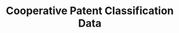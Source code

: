 ---
bigquery: https://console.cloud.google.com/bigquery?p=patents-public-data&d=cpc&page=dataset
citation: '“Cooperative Patent Classification” by the EPO and USPTO, for public use. '
contributors: EPO, USPTO
cost: None
description: Cooperative Patent Classification Data contains the scheme and definitions
  of the Cooperative Patent Classification system for classifying patent documents.
  The CPC is the result of a partnership between the EPO and the USPTO in their joint
  effort to develop a common, internationally compatible classification system for
  technical documents, in particular patent publications, which will be used by both
  offices in the patent granting process
documentation: https://www.cooperativepatentclassification.org/cpcSchemeAndDefinitions
last_edit: 04/12/2022, 18:12:53
location: https://www.cooperativepatentclassification.org/index
maintained_by: USPTO, EPO
schema_fields:
- additional_only
- not_allocatable
- ipcConcordant
- parents
- applicationReferences
- limitingReferences
- residualReferences
- dateRevised
- ipc_concordant
- informative_references
- title_part
- informativeReferences
- residual_references
- glossary
- childGroups
- status
- synonyms
- application_references
- sizeCache
- title_full
- limiting_references
- date_revised
- breakdownCode
- titlePart
- child_groups
- breakdown_code
- children
- symbol
- definition
- notAllocatable
- level
- titleFull
shortname: cooperative_patent_classification
tags:
- patents
- science
title: Cooperative Patent Classification Data
uuid: 984374a7-16e9-4b35-9445-458daceb01bf
---